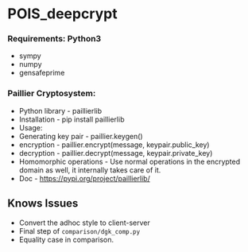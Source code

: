 # POIS_deepcrypt

### Requirements: Python3
- sympy
- numpy
- gensafeprime

### Paillier Cryptosystem:
- Python library - paillierlib
-  Installation - pip install paillierlib
- Usage:
-    Generating key pair - paillier.keygen()
-   encryption - paillier.encrypt(message, keypair.public_key)
-   decryption - paillier.decrypt(message, keypair.private_key)
-   Homomorphic operations - Use normal operations in the encrypted domain as well, it internally takes care of it.
-   Doc - https://pypi.org/project/paillierlib/

## Knows Issues
- Convert the adhoc style to client-server
- Final step of `comparison/dgk_comp.py`
- Equality case in comparison.
